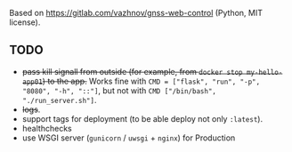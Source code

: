 Based on https://gitlab.com/vazhnov/gnss-web-control (Python, MIT license).

## TODO

* <del>pass kill signall from outside (for example, from `docker stop my-hello-app01`) to the app.</del>
  Works fine with `CMD = ["flask", "run", "-p", "8080", "-h", "::"]`, but not with `CMD ["/bin/bash", "./run_server.sh"]`.
* <del>logs</del>.
* support tags for deployment (to be able deploy not only `:latest`).
* healthchecks
* use WSGI server (`gunicorn` / `uwsgi` + `nginx`) for Production

